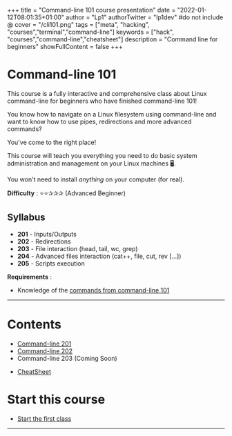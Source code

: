 +++
title = "Command-line 101 course presentation"
date = "2022-01-12T08:01:35+01:00"
author = "Lp1"
authorTwitter = "lp1dev" #do not include @
cover = "/cli101.png"
tags = ["meta", "hacking", "courses","terminal","command-line"]
keywords = ["hack", "courses","command-line","cheatsheet"]
description = "Command line for beginners"
showFullContent = false
+++

# Command-line 101

This course is a fully interactive and comprehensive class about Linux command-line for beginners who have finished command-line 101!

You know how to navigate on a Linux filesystem using command-line and want to know how to use pipes, redirections and more advanced commands?

You've come to the right place! 

This course will teach you everything you need to do basic system administration and management on your Linux machines 🖥️.

You won't need to install *anything* on your computer (for real).

**Difficulty** : ⭐⭐✰✰✰ (Advanced Beginner)

## Syllabus

- **201** - Inputs/Outputs
- **202** - Redirections
- **203** - File interaction (head, tail, wc, grep)
- **204** - Advanced files interaction (cat++, file, cut, rev [...])
- **205** - Scripts execution 

**Requirements** : 

- Knowledge of the [commands from command-line 101](/posts/command_line_101/cheatsheet)

---


# Contents

- [Command-line 201](/posts/command_line_201/201)
- [Command-line 202](/posts/command_line_201/202)
- Command-line 203 (Coming Soon)
<!-- - [Command-line 203](./203) -->
<!-- - [Command-line 204](./204) -->

- [CheatSheet](./cheatsheet)

# Start this course

- [Start the first class](./201)

---
